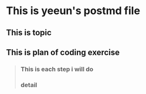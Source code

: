 This is yeeun's postmd file
===========================

## This is topic
## This is plan of coding exercise
> ### This is each step i will do
> ### detail 
